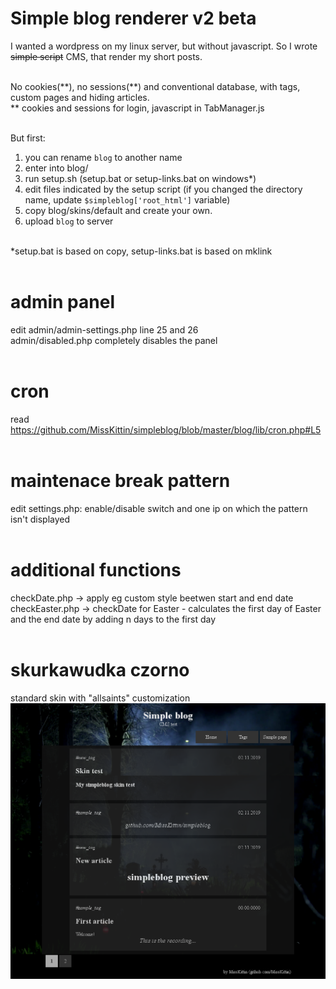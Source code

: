 # Simple blog renderer v2 beta
I wanted a wordpress on my linux server, but without javascript. So I wrote <del>simple script</del> CMS, that render my short posts.
<br><br>

No cookies(\*\*), no sessions(\*\*) and conventional database, with tags, custom pages and hiding articles.<br>
\*\* cookies and sessions for login, javascript in TabManager.js
<br><br>

But first:<br>
1. you can rename `blog` to another name
2. enter into blog/
3. run setup.sh (setup.bat or setup-links.bat on windows\*)
4. edit files indicated by the setup script (if you changed the directory name, update `$simpleblog['root_html']` variable)
5. copy blog/skins/default and create your own.
6. upload `blog` to server
<br><br>

\*setup.bat is based on copy, setup-links.bat is based on mklink
<br><br>

# admin panel
edit admin/admin-settings.php line 25 and 26<br>
admin/disabled.php completely disables the panel
<br><br>

# cron
read https://github.com/MissKittin/simpleblog/blob/master/blog/lib/cron.php#L5
<br><br>

# maintenace break pattern
edit settings.php: enable/disable switch and one ip on which the pattern isn't displayed
<br><br>

# additional functions
checkDate.php -> apply eg custom style beetwen start and end date<br>
checkEaster.php -> checkDate for Easter - calculates the first day of Easter and the end date by adding n days to the first day
<br><br>

# skurkawudka czorno
standard skin with "allsaints" customization<br>
![preview](https://raw.githubusercontent.com/MissKittin/simpleblog/master/preview_main.png)
<br><br>
